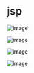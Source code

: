 # jsp

![image](https://user-images.githubusercontent.com/81903928/154256056-092ab220-9271-47a1-9e81-35f10e8e73e6.png)

![image](https://user-images.githubusercontent.com/81903928/154256253-335ef2a1-65dc-4311-90bb-7a3a166d4cc9.png)

![image](https://user-images.githubusercontent.com/81903928/154259715-d1d17028-2683-415d-8f65-fbd1b345a6ae.png)

![image](https://user-images.githubusercontent.com/81903928/154259779-7cf40d7c-9ca4-4aa8-a7b7-8a3746fe85c2.png)
